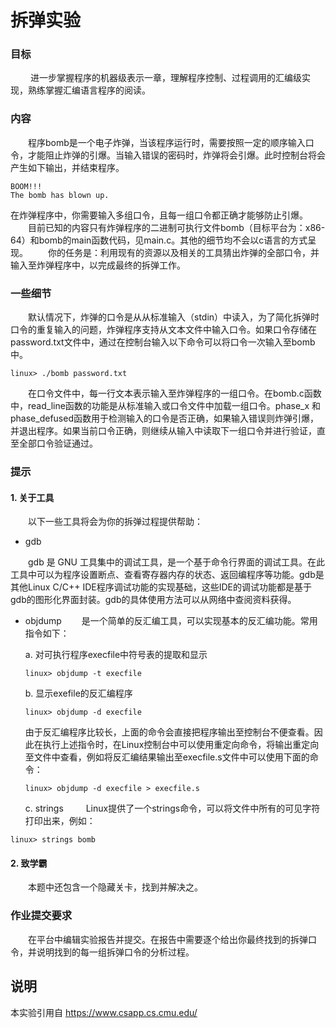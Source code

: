 # 拆弹实验

### 目标
   进一步掌握程序的机器级表示一章，理解程序控制、过程调用的汇编级实现，熟练掌握汇编语言程序的阅读。

### 内容
  程序bomb是一个电子炸弹，当该程序运行时，需要按照一定的顺序输入口令，才能阻止炸弹的引爆。当输入错误的密码时，炸弹将会引爆。此时控制台将会产生如下输出，并结束程序。

```
BOOM!!!
The bomb has blown up.
```

  在炸弹程序中，你需要输入多组口令，且每一组口令都正确才能够防止引爆。
  目前已知的内容只有炸弹程序的二进制可执行文件bomb（目标平台为：x86-64）和bomb的main函数代码，见main.c。其他的细节均不会以c语言的方式呈现。
  你的任务是：利用现有的资源以及相关的工具猜出炸弹的全部口令，并输入至炸弹程序中，以完成最终的拆弹工作。

### 一些细节
  默认情况下，炸弹的口令是从从标准输入（stdin）中读入，为了简化拆弹时口令的重复输入的问题，炸弹程序支持从文本文件中输入口令。如果口令存储在password.txt文件中，通过在控制台输入以下命令可以将口令一次输入至bomb中。
```
linux> ./bomb password.txt
```
  在口令文件中，每一行文本表示输入至炸弹程序的一组口令。在bomb.c函数中，read_line函数的功能是从标准输入或口令文件中加载一组口令。phase_x 和 phase_defused函数用于检测输入的口令是否正确，如果输入错误则炸弹引爆，并退出程序。如果当前口令正确，则继续从输入中读取下一组口令并进行验证，直至全部口令验证通过。

### 提示

#### 1. 关于工具

  以下一些工具将会为你的拆弹过程提供帮助：

* gdb

  gdb 是 GNU 工具集中的调试工具，是一个基于命令行界面的调试工具。在此工具中可以为程序设置断点、查看寄存器内存的状态、返回编程序等功能。gdb是其他Linux C/C++ IDE程序调试功能的实现基础，这些IDE的调试功能都是基于gdb的图形化界面封装。gdb的具体使用方法可以从网络中查阅资料获得。

* objdump
  是一个简单的反汇编工具，可以实现基本的反汇编功能。常用指令如下：

   a. 对可执行程序execfile中符号表的提取和显示 
   ```
   linux> objdump -t execfile
   ```

   b. 显示exefile的反汇编程序
   
   ```
   linux> objdump -d execfile
   ```
   
   由于反汇编程序比较长，上面的命令会直接把程序输出至控制台不便查看。因此在执行上述指令时，在Linux控制台中可以使用重定向命令，将输出重定向至文件中查看，例如将反汇编结果输出至execfile.s文件中可以使用下面的命令：
   ```
   linux> objdump -d execfile > execfile.s
   ```
  
  c. strings
  
  Linux提供了一个strings命令，可以将文件中所有的可见字符打印出来，例如：
```
linux> strings bomb
```

#### 2. 致学霸

  本题中还包含一个隐藏关卡，找到并解决之。

### 作业提交要求

  在平台中编辑实验报告并提交。在报告中需要逐个给出你最终找到的拆弹口令，并说明找到的每一组拆弹口令的分析过程。


## 说明

本实验引用自 https://www.csapp.cs.cmu.edu/

